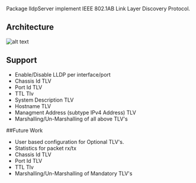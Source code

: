Package lldpServer implement IEEE 802.1AB Link Layer Discovery Protocol.
## Architecture
![alt text](https://github.com/SnapRoute/l2/blob/master/lldp/docs/LLDP_Design.png "Architecture")

## Support
 - Enable/Disable LLDP per interface/port
 - Chassis Id TLV
 - Port Id TLV
 - TTL Tlv
 - System Description TLV
 - Hostname TLV
 - Managment Address (subtype IPv4 Address) TLV
 - Marshalling/Un-Marshalling of all above TLV's

##Future Work
 - User based configuration for Optional TLV's.
 - Statistics for packet rx/tx
 - Chassis Id TLV
 - Port Id TLV
 - TTL Tlv
 - Marshalling/Un-Marshalling of Mandatory TLV's


